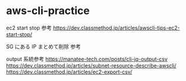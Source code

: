 # aws-cli-practice

ec2 start stop 参考
https://dev.classmethod.jp/articles/awscli-tips-ec2-start-stop/

SG にある IP まとめて削除 参考

output 系統参考
https://manatee-tech.com/posts/cli-jq-output-csv
https://dev.classmethod.jp/articles/subnet-resource-describe-awscli/
https://dev.classmethod.jp/articles/ec2-export-csv/
